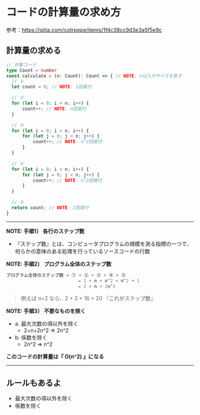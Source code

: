 # コードの計算量の求め方

参考：https://qiita.com/cotrpepe/items/1f4c38cc9d3e3a5f5e9c

## 計算量の求める

```ts
// 対象コード
type Count = number
const calculate = (n: Count): Count => { // NOTE: nは入力サイズを表す
  // ①
  let count = 0; // NOTE: 1回実行

  // ②
  for (let i = 0; i < n; i++) {
      count++; // NOTE: n回実行
  }

  // ③
  for (let i = 0; i < n; i++) {
      for (let j = 0; j < n; j++) {
          count++; // NOTE: n^2回実行
      }
  }

  // ④
  for (let i = 0; i < n; i++) {
      for (let j = 0; j < n; j++) {
          count++; // NOTE: n^2回実行
      }
  }

  // ⑤
  return count; // NOTE: 1回実行
}
```

---

**NOTE: 手順1） 各行のステップ数**
- 『ステップ数』とは、コンピュータプログラムの規模を測る指標の一つで、何らかの意味のある処理を行っているソースコードの行数

**NOTE: 手順2） プログラム全体のステップ数**
```js
プログラム全体のステップ数 = ① + ② + ③ + ④ + ⑤
                           = 1 + n + n^2 + n^2 + 1
                           = 2 + n + 2n^2
```
> 例えば n=2 なら、2 + 2 + 16 = 20  『これがステップ数』  

**NOTE: 手順3） 不要なものを除く**
- a. 最大次数の項以外を除く
  - 2+n+2n^2 => 2n^2
- b. 係数を除く
  - 2n^2 => n^2

**このコードの計算量は『 O(n^2) 』になる**

---

## ルールもあるよ
- 最大次数の項以外を除く
- 係数を除く
